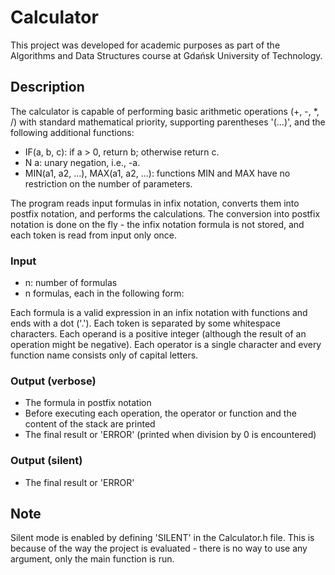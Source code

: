 # Calculator

This project was developed for academic purposes as part of the Algorithms and Data Structures course at Gdańsk University of Technology.

## Description

The calculator is capable of performing basic arithmetic operations (+, -, *, /) with standard mathematical priority, supporting parentheses '(...)', and the following additional functions:
- IF(a, b, c): if a > 0, return b; otherwise return c.
- N a: unary negation, i.e., -a.
- MIN(a1, a2, ...), MAX(a1, a2, ...): functions MIN and MAX have no restriction on the number of parameters.

The program reads input formulas in infix notation, converts them into postfix notation, and performs the calculations.
The conversion into postfix notation is done on the fly - the infix notation formula is not stored, and each token is read from input only once.

### Input
- n: number of formulas
- n formulas, each in the following form:

Each formula is a valid expression in an infix notation with functions and ends with a dot ('.'). Each token is separated by some whitespace characters.
Each operand is a positive integer (although the result of an operation might be negative).
Each operator is a single character and every function name consists only of capital letters.

### Output (verbose)
- The formula in postfix notation
- Before executing each operation, the operator or function and the content of the stack are printed
- The final result or 'ERROR' (printed when division by 0 is encountered)

### Output (silent)
- The final result or 'ERROR'

## Note
Silent mode is enabled by defining 'SILENT' in the Calculator.h file.
This is because of the way the project is evaluated - there is no way to use any argument, only the main function is run.
